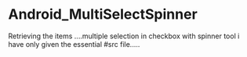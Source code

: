 # Android_MultiSelectSpinner
Retrieving the items ....multiple selection in checkbox with spinner tool
i have only given the essential #src file.....
